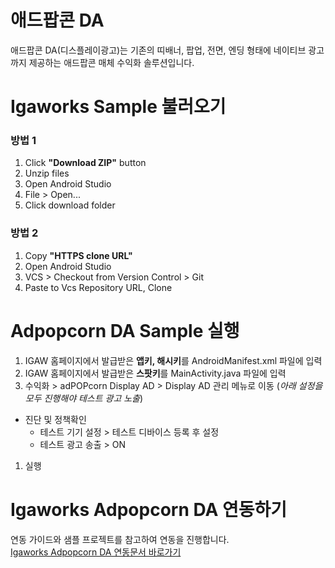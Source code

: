 # 애드팝콘 DA
애드팝콘 DA(디스플레이광고)는 기존의 띠배너, 팝업, 전면, 엔딩 형태에 네이티브 광고까지 제공하는 애드팝콘 매체 수익화 솔루션입니다.

# Igaworks Sample 불러오기
### 방법 1
1. Click **"Download ZIP"** button
1. Unzip files
1. Open Android Studio
1. File > Open...
1. Click download folder

### 방법 2
1. Copy **"HTTPS clone URL"**
1. Open Android Studio
1. VCS > Checkout from Version Control > Git
1. Paste to Vcs Repository URL, Clone

# Adpopcorn DA Sample 실행
1. IGAW 홈페이지에서 발급받은 **앱키, 해시키**를 AndroidManifest.xml 파일에 입력
1. IGAW 홈페이지에서 발급받은 **스팟키**를 MainActivity.java 파일에 입력
1. 수익화 > adPOPcorn Display AD > Display AD 관리 메뉴로 이동 (_아래 설정을 모두 진행해야 테스트 광고 노출_)
  * 진단 및 정책확인
    - 테스트 기기 설정 > 테스트 디바이스 등록 후 설정
    - 테스트 광고 송출 > ON
1. 실행

# Igaworks Adpopcorn DA 연동하기
연동 가이드와 샘플 프로젝트를 참고하여 연동을 진행합니다. </br>
<a href="http://help.igaworks.com/hc/ko/3_3/Content/Article/adpopcorn_da_aos" target="_blank">Igaworks Adpopcorn DA 연동문서 바로가기</a>
